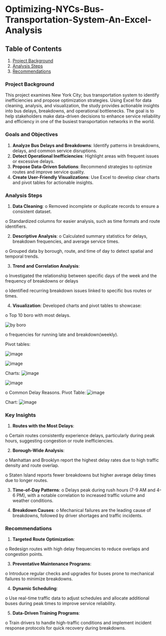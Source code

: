 # Optimizing-NYCs-Bus-Transportation-System-An-Excel-Analysis

## Table of Contents
1. [Project Background]()
2. [Analysis Steps]()
3. [Recommendations]()

### Project Background
This project examines New York City; bus transportation system to identify
inefficiencies and propose optimization strategies. Using Excel for data cleaning,
analysis, and visualization, the study provides actionable insights into bus delays,
breakdowns, and operational bottlenecks. The goal is to help stakeholders make
data-driven decisions to enhance service reliability and efficiency in one of the
busiest transportation networks in the world.

### Goals and Objectives
1. **Analyze Bus Delays and Breakdowns**: Identify patterns in breakdowns,
delays, and common service disruptions.
2. **Detect Operational Inefficiencies**: Highlight areas with frequent issues or
excessive delays.
3. **Propose Data-Driven Solutions**: Recommend strategies to optimize routes
and improve service quality.
4. **Create User-Friendly Visualizations**: Use Excel to develop clear charts and
pivot tables for actionable insights.

### Analysis Steps
1. **Data Cleaning**:
o Removed incomplete or duplicate records to ensure a consistent
dataset.

o Standardized columns for easier analysis, such as time formats and
route identifiers.


2. **Descriptive Analysis**:
o Calculated summary statistics for delays, breakdown frequencies, and
average service times.

o Grouped data by borough, route, and time of day to detect spatial and
temporal trends.

3. **Trend and Correlation Analysis**:
   
o Investigated the relationship between specific days of the week and the frequency of breakdowns or delays

o Identified recurring breakdown issues linked to specific bus routes or
times.

4. **Visualization**:
Developed charts and pivot tables to showcase:

o Top 10 boro with most delays.

![by boro](https://github.com/user-attachments/assets/cbd92671-ab38-4ae7-b190-4aae471d8b26)

o frequencies for running late and breakdown(weekly).

Pivot tables:

![image](https://github.com/user-attachments/assets/a3f551a6-e5da-4385-910c-618e56eccdf6)

![image](https://github.com/user-attachments/assets/81646c37-cb2f-469b-bf5c-026aacb23ed2)

Charts:
![image](https://github.com/user-attachments/assets/10bbbc97-a847-40da-9069-8fceed8b64a0)

![image](https://github.com/user-attachments/assets/405577fc-55c1-4184-8038-390bd1c3dfeb)


o Common Delay Reasons.
Pivot Table: 
![image](https://github.com/user-attachments/assets/27e384a3-3ddc-4bd5-a518-777743e6bdb0)

Chart:
![image](https://github.com/user-attachments/assets/867de152-92b0-46c1-af2a-739c14c2792f)

### Key Insights
1. **Routes with the Most Delays**:
   
o Certain routes consistently experience delays, particularly during peak
hours, suggesting congestion or route inefficiencies.

2. **Borough-Wide Analysis**:
   
o Manhattan and Brooklyn report the highest delay rates due to high
traffic density and route overlap.

o Staten Island reports fewer breakdowns but higher average delay times
due to longer routes.

3. **Time-of-Day Patterns**:
o Delays peak during rush hours (7-9 AM and 4-6 PM), with a notable
correlation to increased traffic volume and weather conditions.

4. **Breakdown Causes**:
o Mechanical failures are the leading cause of breakdowns, followed by
driver shortages and traffic incidents.

### Recommendations
1. **Targeted Route Optimization**:
   
o Redesign routes with high delay frequencies to reduce overlaps and
congestion points.

3. **Preventative Maintenance Programs**:
   
o Introduce regular checks and upgrades for buses prone to mechanical
failures to minimize breakdowns.

4. **Dynamic Scheduling**:
   
o Use real-time traffic data to adjust schedules and allocate additional
buses during peak times to improve service reliability.

5. **Data-Driven Training Programs**:
   
o Train drivers to handle high-traffic conditions and implement incident
response protocols for quick recovery during breakdowns.

